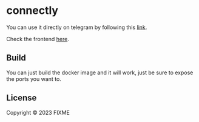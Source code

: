 # connectly

You can use it directly on telegram by following this [link](t.me/ConnectlyTestBot).

Check the frontend [here](https://plankton-app-qjlcy.ondigitalocean.app/).

## Build

You can just build the docker image and it will work, just be sure to expose the ports you want to.

## License

Copyright © 2023 FIXME
